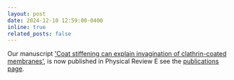 ```yaml
---
layout: post
date: 2024-12-10 12:59:00-0400
inline: true
related_posts: false
---
```


Our manuscript <a href="https://journals.aps.org/pre/abstract/10.1103/PhysRevE.110.064403">'Coat stiffening can explain invagination of clathrin-coated membranes'</a>, is now published in Physical Review E see the <a href="https://ffffrey.github.io/publications/"> publications page</a>.
